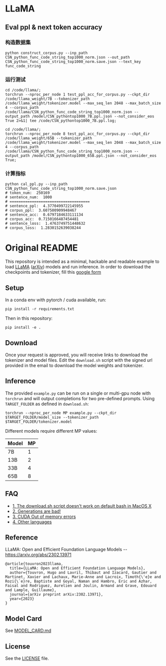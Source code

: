 # LLaMA 

## Eval ppl & next token accuracy

### 构造数据集
```shell
python construct_corpus.py --inp_path CSN_python_func_code_string_top1000_norm.json --out_path CSN_python_func_code_string_top1000_norm.save.json --text_key func_code_string
```

### 运行测试

```shell
cd /code/llama/;
torchrun --nproc_per_node 1 test_ppl_acc_for_corpus.py --ckpt_dir /code/llama_weight/7B --tokenizer_path /code/llama_weight/tokenizer.model --max_seq_len 2048 --max_batch_size 4 --corpus_path /code/llama/CSN_python_func_code_string_top1000_norm.json --output_path /model/CSN_pythontop1000_7B.ppl.json --not_consider_eos True 2>&1| tee /code/CSN_pythontop1000_7B.ppl.log;
```

```shell
cd /code/llama/;
torchrun --nproc_per_node 8 test_ppl_acc_for_corpus.py --ckpt_dir /code/llama_weight/65B --tokenizer_path /code/llama_weight/tokenizer.model --max_seq_len 2048 --max_batch_size 4 --corpus_path /code/llama/CSN_python_func_code_string_top1000_norm.json --output_path /model/CSN_pythontop1000_65B.ppl.json --not_consider_eos True;

```

### 计算指标

```shell
python cal_ppl.py --inp_path CSN_python_func_code_string_top1000_norm.save.json
# token_num:  250169
# sentence_num:  1000
# ====================================
# sentence_ppl:  4.3770499722145955
# corpus_ppl:  3.607500909948467
# sentence_acc:  0.6797184633111134
# corpus_acc:  0.7150166487454481
# sentence_loss:  1.4763749751448632
# corpus_loss:  1.2830152639038244
```



# Original README
This repository is intended as a minimal, hackable and readable example to load [LLaMA](https://ai.facebook.com/blog/large-language-model-llama-meta-ai/) ([arXiv](https://arxiv.org/abs/2302.13971v1)) models and run inference.
In order to download the checkpoints and tokenizer, fill this [google form](https://forms.gle/jk851eBVbX1m5TAv5)

## Setup

In a conda env with pytorch / cuda available, run:
```
pip install -r requirements.txt
```
Then in this repository:
```
pip install -e .
```

## Download

Once your request is approved, you will receive links to download the tokenizer and model files.
Edit the `download.sh` script with the signed url provided in the email to download the model weights and tokenizer.

## Inference

The provided `example.py` can be run on a single or multi-gpu node with `torchrun` and will output completions for two pre-defined prompts. Using `TARGET_FOLDER` as defined in `download.sh`:
```
torchrun --nproc_per_node MP example.py --ckpt_dir $TARGET_FOLDER/model_size --tokenizer_path $TARGET_FOLDER/tokenizer.model
```

Different models require different MP values:

|  Model | MP |
|--------|----|
| 7B     | 1  |
| 13B    | 2  |
| 33B    | 4  |
| 65B    | 8  |

## FAQ

- [1. The download.sh script doesn't work on default bash in MacOS X](FAQ.md#1)
- [2. Generations are bad!](FAQ.md#2)
- [3. CUDA Out of memory errors](FAQ.md#3)
- [4. Other languages](FAQ.md#4)

## Reference

LLaMA: Open and Efficient Foundation Language Models -- https://arxiv.org/abs/2302.13971

```
@article{touvron2023llama,
  title={LLaMA: Open and Efficient Foundation Language Models},
  author={Touvron, Hugo and Lavril, Thibaut and Izacard, Gautier and Martinet, Xavier and Lachaux, Marie-Anne and Lacroix, Timoth{\'e}e and Rozi{\`e}re, Baptiste and Goyal, Naman and Hambro, Eric and Azhar, Faisal and Rodriguez, Aurelien and Joulin, Armand and Grave, Edouard and Lample, Guillaume},
  journal={arXiv preprint arXiv:2302.13971},
  year={2023}
}
```

## Model Card
See [MODEL_CARD.md](MODEL_CARD.md)

## License
See the [LICENSE](LICENSE) file.
